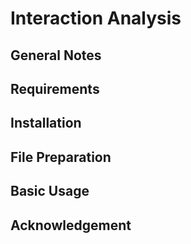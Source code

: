 # Interaction Analysis

## General Notes

## Requirements

## Installation

## File Preparation

## Basic Usage

## Acknowledgement

